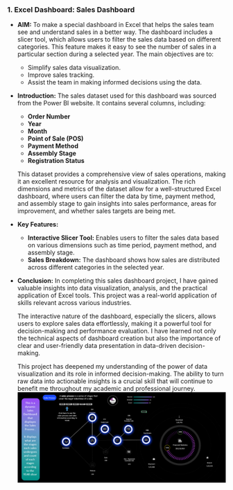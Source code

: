 ### 1. **Excel Dashboard: Sales Dashboard**
   - **AIM:** 
     To make a special dashboard in Excel that helps the sales team see and understand sales in a better way. The dashboard includes a slicer tool, which allows users to filter the sales data based on different categories. This feature makes it easy to see the number of sales in a particular section during a selected year. The main objectives are to:
     - Simplify sales data visualization.
     - Improve sales tracking.
     - Assist the team in making informed decisions using the data.

   - **Introduction:**
     The sales dataset used for this dashboard was sourced from the Power BI website. It contains several columns, including:
     - **Order Number**
     - **Year**
     - **Month**
     - **Point of Sale (POS)**
     - **Payment Method**
     - **Assembly Stage**
     - **Registration Status**

     This dataset provides a comprehensive view of sales operations, making it an excellent resource for analysis and visualization. The rich dimensions and metrics of the dataset allow for a well-structured Excel dashboard, where users can filter the data by time, payment method, and assembly stage to gain insights into sales performance, areas for improvement, and whether sales targets are being met.

   - **Key Features:**
     - **Interactive Slicer Tool:** Enables users to filter the sales data based on various dimensions such as time period, payment method, and assembly stage.
     - **Sales Breakdown:** The dashboard shows how sales are distributed across different categories in the selected year.

   - **Conclusion:**
     In completing this sales dashboard project, I have gained valuable insights into data visualization, analysis, and the practical application of Excel tools. This project was a real-world application of skills relevant across various industries.

     The interactive nature of the dashboard, especially the slicers, allows users to explore sales data effortlessly, making it a powerful tool for decision-making and performance evaluation. I have learned not only the technical aspects of dashboard creation but also the importance of clear and user-friendly data presentation in data-driven decision-making.

     This project has deepened my understanding of the power of data visualization and its role in informed decision-making. The ability to turn raw data into actionable insights is a crucial skill that will continue to benefit me throughout my academic and professional journey.
   ![Sales Dashboard](excel-sales-dashboard/Dashboard1.png)

